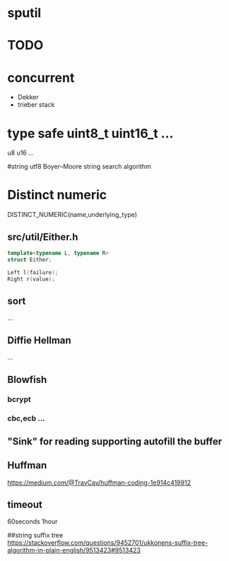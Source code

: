 # sputil

# TODO
# concurrent
- Dekker
- trieber stack

# type safe uint8_t uint16_t ...
u8
u16
...

#string
utf8
Boyer–Moore string search algorithm

# Distinct numeric
DISTINCT_NUMERIC(name,underlying_type)

## src/util/Either.h
```cpp
template<typename L, typename R>
struct Either;

Left l(failure);
Right r(value);
```

## sort
...

## Diffie Hellman
...

## Blowfish
### bcrypt
### cbc,ecb ...

## "Sink" for reading supporting autofill the buffer


## Huffman
https://medium.com/@TravCav/huffman-coding-1e914c419912


## timeout
60seconds
1hour

##string
suffix tree https://stackoverflow.com/questions/9452701/ukkonens-suffix-tree-algorithm-in-plain-english/9513423#9513423
